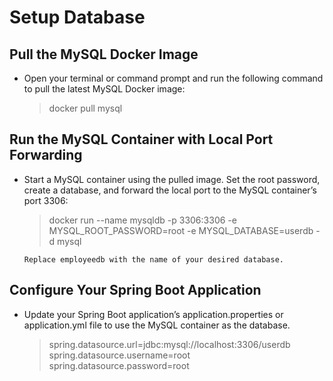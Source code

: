 # Setup Database

## Pull the MySQL Docker Image
 
- Open your terminal or command prompt and run the following command to pull the latest MySQL Docker image:
  > docker pull mysql

## Run the MySQL Container with Local Port Forwarding
 
- Start a MySQL container using the pulled image. Set the root password, create a database, and forward the local port to the MySQL container’s port 3306:
  > docker run --name mysqldb -p 3306:3306 -e MYSQL_ROOT_PASSWORD=root -e MYSQL_DATABASE=userdb -d mysql
  
  `Replace employeedb with the name of your desired database.`  

## Configure Your Spring Boot Application

- Update your Spring Boot application’s application.properties or application.yml file to use the MySQL container as the database.
  > spring.datasource.url=jdbc:mysql://localhost:3306/userdb  
  > spring.datasource.username=root  
  > spring.datasource.password=root

